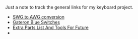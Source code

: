 Just a note to track the general links for my keyboard project.

- [SWG to AWG conversion](https://www.esr.co.uk/sound-light/Infomation/awg-swg.htm)
- [Gateron Blue Switches](https://www.robotics.org.za/KS-3-CYAN?search=Gateron)
- [Extra Parts List And Tools For Future](https://www.robotics.org.za/index.php?route=account/order/info&order_id=158880)
- 